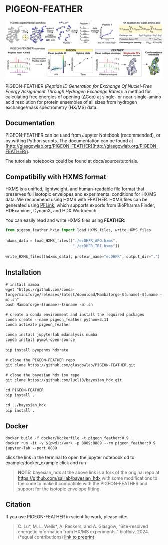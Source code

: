 # PIGEON-FEATHER


![method](./docs/image/pigeon_feather.png)

PIGEON-FEATHER (*Peptide ID Generation for Exchange Of Nuclei-Free Energy Assignment Through Hydrogen Exchange Rates*): a method for calculating free energies of opening (∆Gop) at single- or near-single-amino acid resolution for protein ensembles of all sizes from hydrogen exchange/mass spectrometry (HX/MS) data. 


## Documentation

PIGEON-FEATHER can be used from Jupyter Notebook (recommended), or by writing Python scripts. The documentation can be found at [http://glasgowlab.org/PIGEON-FEATHER](http://glasgowlab.org/PIGEON-FEATHER/).

The tutorials notebooks could be found at docs/source/tutorials.

## Compatibiliy with HXMS format 

[HXMS](https://www.biorxiv.org/content/10.1101/2025.10.14.682397v1) is a unified, lightweight, and human-readable file format that preserves full isotopic envelopes and experimental conditions for HX/MS data. We recommend using HXMS with FEATHER. HXMS files can be generated using [PFLink](https://huggingface.co/spaces/glasgow-lab/PFLink), which supports exports from BioPharma Finder, HDExaminer, DynamX, and HDX Workbench.  

You can easily read and write HXMS files using **FEATHER**:
```python
from pigeon_feather.hxio import load_HXMS_files, write_HXMS_files

hdxms_data = load_HXMS_files(["./ecDHFR_APO.hxms",
                              "./ecDHFR_TRI.hxms"])

write_HXMS_files([hdxms_data], protein_name="ecDHFR", output_dir=".")
```


## Installation

```
# install mamba
wget "https://github.com/conda-forge/miniforge/releases/latest/download/Mambaforge-$(uname)-$(uname -m).sh"
bash Mambaforge-$(uname)-$(uname -m).sh 

# create a conda environment and install the required packages
conda create --name pigeon_feather python=3.11
conda activate pigeon_feather

conda install jupyterlab mdanalysis numba
conda install pymol-open-source

pip install pyopenms hdxrate

# clone the PIGEON-FEATHER repo
git clone https://github.com/glasgowlab/PIGEON-FEATHER.git

# clone the bayesian hdx iso repo
git clone https://github.com/lucl13/bayesian_hdx.git

cd PIGEON-FEATHER
pip install .

cd ../bayesian_hdx
pip install .
```

## Docker
```
docker build -f docker/Dockerfile -t pigeon_feather:0.9 .
docker run -it -v $(pwd):/work -p 8889:8889 --rm pigeon_feather:0.9 jupyter-lab --port 8889
```

click the link in the terminal to open the jupyter notebook
cd to example/docker_example
click and run


> **NOTE:** bayesian_hdx at the above link is a fork of the original repo at https://github.com/salilab/bayesian_hdx with some modifications to the code to make it compatible with the PIGEON-FEATHER and support for the isotopic envelope fitting.


## Citation
If you use PIGEON-FEATHER in scientific work, please cite:

> C. Lu*, M. L. Wells*, A. Reckers, and A. Glasgow, “Site-resolved energetic information from HX/MS experiments.” bioRxiv, 2024. (*equal contributions) [link to preprint](https://www.biorxiv.org/content/10.1101/2024.08.04.606547v1)
